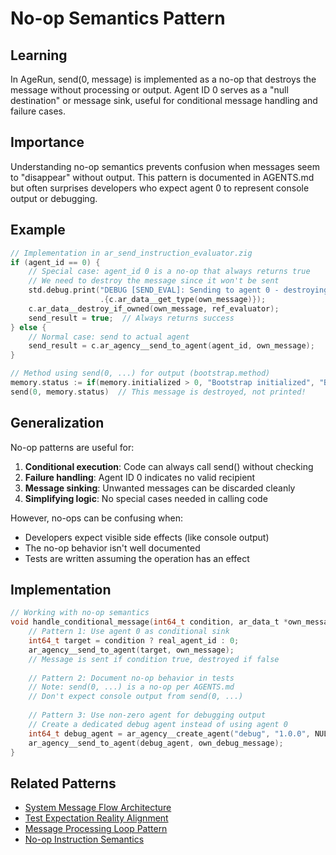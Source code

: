 # No-op Semantics Pattern

## Learning
In AgeRun, send(0, message) is implemented as a no-op that destroys the message without processing or output. Agent ID 0 serves as a "null destination" or message sink, useful for conditional message handling and failure cases.

## Importance
Understanding no-op semantics prevents confusion when messages seem to "disappear" without output. This pattern is documented in AGENTS.md but often surprises developers who expect agent 0 to represent console output or debugging.

## Example
```c
// Implementation in ar_send_instruction_evaluator.zig
if (agent_id == 0) {
    // Special case: agent_id 0 is a no-op that always returns true
    // We need to destroy the message since it won't be sent
    std.debug.print("DEBUG [SEND_EVAL]: Sending to agent 0 - destroying message type={}\n", 
                    .{c.ar_data__get_type(own_message)});
    c.ar_data__destroy_if_owned(own_message, ref_evaluator);
    send_result = true;  // Always returns success
} else {
    // Normal case: send to actual agent
    send_result = c.ar_agency__send_to_agent(agent_id, own_message);
}

// Method using send(0, ...) for output (bootstrap.method)
memory.status := if(memory.initialized > 0, "Bootstrap initialized", "Bootstrap ready")
send(0, memory.status)  // This message is destroyed, not printed!
```

## Generalization
No-op patterns are useful for:
1. **Conditional execution**: Code can always call send() without checking
2. **Failure handling**: Agent ID 0 indicates no valid recipient
3. **Message sinking**: Unwanted messages can be discarded cleanly
4. **Simplifying logic**: No special cases needed in calling code

However, no-ops can be confusing when:
- Developers expect visible side effects (like console output)
- The no-op behavior isn't well documented
- Tests are written assuming the operation has an effect

## Implementation
```c
// Working with no-op semantics
void handle_conditional_message(int64_t condition, ar_data_t *own_message) {
    // Pattern 1: Use agent 0 as conditional sink
    int64_t target = condition ? real_agent_id : 0;
    ar_agency__send_to_agent(target, own_message);
    // Message is sent if condition true, destroyed if false
    
    // Pattern 2: Document no-op behavior in tests
    // Note: send(0, ...) is a no-op per AGENTS.md
    // Don't expect console output from send(0, ...)
    
    // Pattern 3: Use non-zero agent for debugging output
    // Create a dedicated debug agent instead of using agent 0
    int64_t debug_agent = ar_agency__create_agent("debug", "1.0.0", NULL);
    ar_agency__send_to_agent(debug_agent, own_debug_message);
}
```

## Related Patterns
- [System Message Flow Architecture](system-message-flow-architecture.md)
- [Test Expectation Reality Alignment](test-expectation-reality-alignment.md)
- [Message Processing Loop Pattern](message-processing-loop-pattern.md)
- [No-op Instruction Semantics](no-op-instruction-semantics.md)